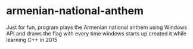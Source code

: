 # armenian-national-anthem
Just for fun, program plays the Armenian national anthem using Windows API and draws the flag with every time windows starts up
created it while learning C++ in 2015

